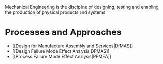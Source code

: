 Mechanical Engineering is the discipline of designing, testing and enabling the production of physical products and systems.

# Processes and Approaches
- [[Design for Manufacture Assembly and Services|DfMAS]]
- [[Design Failure Mode Effect Analysis|DFMAS]]
- [[Process Failure Mode Effect Analysis|PFMEA]]